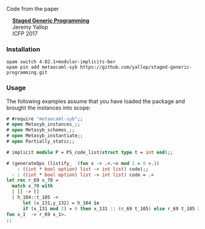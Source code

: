Code from the paper

&nbsp;&nbsp;&nbsp;&nbsp;[**Staged Generic Programming**][staged-generic-programming]  
&nbsp;&nbsp;&nbsp;&nbsp;Jeremy Yallop  
&nbsp;&nbsp;&nbsp;&nbsp;ICFP 2017  

### Installation

```
opam switch 4.02.1+modular-implicits-ber
opam pin add metaocaml-syb https://github.com/yallop/staged-generic-programming.git
```


### Usage

The following examples assume that you have loaded the package and brought the instances into scope:

```ocaml
# #require "metaocaml-syb";;
# open Metasyb_instances_;;
# open Metasyb_schemes_;;
# open Metasyb_instantiate;;
# open Partially_static;;
```


```ocaml
# implicit module P = PS_code_list(struct type t = int end);;

# (generateQps (listify_  (fun x -> .<.~x mod 2 = 0 >.))
    : ((int * bool option) list -> int list) code);;
  - : ((int * bool option) list -> int list) code = .<
let rec r_69 x_70 =
  match x_70 with
  | [] -> []
  | h_104::t_105 ->
      let (x_131,y_132) = h_104 in
      if (x_131 mod 2) = 0 then x_131 :: (r_69 t_105) else r_69 t_105 in
fun x_1  -> r_69 x_1>. 
;;
```

[staged-generic-programming]: https://www.cl.cam.ac.uk/~jdy22/papers/staged-generic-programming.pdf